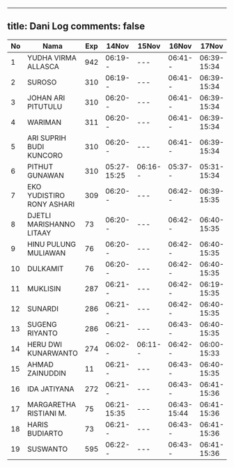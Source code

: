 
---
title: Dani Log
comments: false
---

| No | Nama | Exp | 14Nov | 15Nov | 16Nov | 17Nov | 18Nov | 21Nov | 22Nov |
|-----|-----|-----|-----|-----|-----|-----|-----|-----|-----|
| 1 | YUDHA VIRMA ALLASCA | 942 | 06:19-- | --- | 06:41-- | 06:39-15:34 | 05:17-- | 05:21-- | --- |
| 2 | SUROSO | 310 | 06:19-- | --- | 06:41-- | 06:39-15:34 | 05:17-- | 05:21-- | --- |
| 3 | JOHAN ARI PITUTULU | 310 | 06:20-- | --- | 06:41-- | 06:39-15:34 | 05:17-- | 05:21-- | --- |
| 4 | WARIMAN | 311 | 06:20-- | --- | 06:41-- | 06:39-15:34 | 05:17-- | 05:22-- | --- |
| 5 | ARI SUPRIH BUDI KUNCORO | 310 | 06:20-- | --- | 06:41-- | 06:39-15:34 | 05:17-- | 05:22-- | --- |
| 6 | PITHUT GUNAWAN | 310 | 05:27-15:25 | 06:16-- | 05:37-- | 05:31-15:34 | 05:18-- | 05:22-- | --- |
| 7 | EKO YUDISTIRO RONY ASHARI | 309 | 06:20-- | --- | 06:42-- | 06:39-15:35 | 05:18-- | 05:22-- | --- |
| 8 | DJETLI MARISHANNO LITAAY | 73 | 06:20-- | --- | 06:42-- | 06:40-15:35 | 05:18-- | 05:22-- | --- |
| 9 | HINU PULUNG MULIAWAN | 76 | 06:20-- | --- | 06:42-- | 06:40-15:35 | 05:18-- | 05:22-- | --- |
| 10 | DULKAMIT | 76 | 06:20-- | --- | 06:42-- | 06:40-15:35 | 05:18-- | 05:22-- | --- |
| 11 | MUKLISIN | 287 | 06:21-- | --- | 06:42-- | 06:19-15:35 | 05:18-- | 05:23-- | --- |
| 12 | SUNARDI | 286 | 06:21-- | --- | 06:42-- | 06:40-15:35 | 05:18-- | 05:23-- | --- |
| 13 | SUGENG RIYANTO | 286 | 06:21-- | --- | 06:43-- | 06:40-15:35 | 05:18-- | 05:23-- | --- |
| 14 | HERU DWI KUNARWANTO | 274 | 06:02-- | 06:11-- | 06:42-- | 06:00-15:33 | 05:19-15:50 | 05:23-15:41 | --- |
| 15 | AHMAD ZAINUDDIN | 11 | 06:21-- | --- | 06:43-- | 06:40-15:35 | 05:19-- | 05:23-- | --- |
| 16 | IDA JATIYANA | 272 | 06:21-- | --- | 06:43-- | 06:41-15:36 | 05:19-- | 05:23-- | --- |
| 17 | MARGARETHA RISTIANI M. | 75 | 06:21-15:35 | --- | 06:43-15:44 | 06:41-15:36 | 05:19-16:20 | 05:23-- | --- |
| 18 | HARIS BUDIARTO | 73 | 06:21-- | --- | 06:43-- | 06:41-15:36 | 05:19-- | 05:23-- | --- |
| 19 | SUSWANTO | 595 | 06:22-- | --- | 06:43-- | 06:41-15:36 | 05:19-- | 05:24-- | --- |
